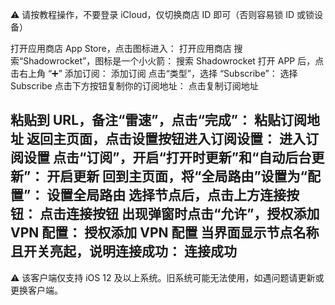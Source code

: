 ⚠️ 请按教程操作，不要登录 iCloud，仅切换商店 ID 即可（否则容易锁 ID 或锁设备）

打开应用商店 App Store，点击图标进入：
打开应用商店
搜索“Shadowrocket”，图标是一个小火箭：
搜索 Shadowrocket
打开 APP 后，点击右上角 “➕” 添加订阅：
添加订阅
点击“类型”，选择 “Subscribe”：
选择 Subscribe
点击下方按钮复制你的订阅地址：
点击复制订阅地址

粘贴到 URL，备注“雷速”，点击“完成”：
粘贴订阅地址
返回主页面，点击设置按钮进入订阅设置：
进入订阅设置
点击“订阅”，开启“打开时更新”和“自动后台更新”：
开启更新
回到主页面，将“全局路由”设置为“配置”：
设置全局路由
选择节点后，点击上方连接按钮：
点击连接按钮
出现弹窗时点击“允许”，授权添加 VPN 配置：
授权添加 VPN 配置
当界面显示节点名称且开关亮起，说明连接成功：
连接成功
---
⚠️ 该客户端仅支持 iOS 12 及以上系统。旧系统可能无法使用，如遇问题请更新或更换客户端。
